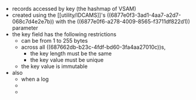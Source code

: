 - records accessed by key (the hashmap of VSAM)
- created using the [[utility/IDCAMS]]'s ((6877e0f3-3ad1-4aa7-a2d7-068c7d4e2e7b)) with the ((6877e0f6-a278-4009-8565-f3711df822d1)) parameter
- the key field has the following restrictions
	- can be from 1 to 255 bytes
	- across all ((687662db-b23c-4fdf-bd60-3fa4aa27010c))s,
		- the key length must be the same
		- the key value must be unique
	- the key value is immutable
- also
	- when a log
	-
	-